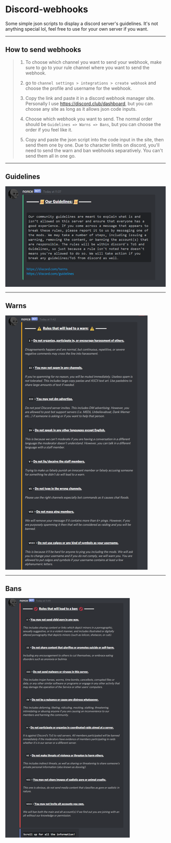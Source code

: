 # **Discord-webhooks**
 Some simple json scripts to display a discord server's guidelines. It's not anything special lol, feel free to use for your own server if you want.
 
 ---

## **How to send webhooks**

> 1. To choose which channel you want to send your webhook, make sure to go to your rule channel where you want to send the webhook.
> 
> 2. go to `channel settings > integrations > create webhook` and choose the profile and username for the webhook.
> 
> 3. Copy the link and paste it in a discord webhook manager site. Personally I use https://discord.club/dashboard, but you can choose any site as long as it allows json code inputs.
> 
> 4. Choose which webhook you want to send. The normal order should be `Guidelines => Warns => Bans`, but you can choose the order if you feel like it.
> 
> 5. Copy and paste the json script into the code input in the site, then send them one by one. Due to character limits on discord, you'll need to send the warn and ban webhooks separatively. You can't send them all in one go.

---

## **Guidelines**
![Guidelines](./images/guidelines.png)

---

## **Warns**
![Warns](./images/warns.png)

---

## **Bans**
![Bans](./images/bans.png)
